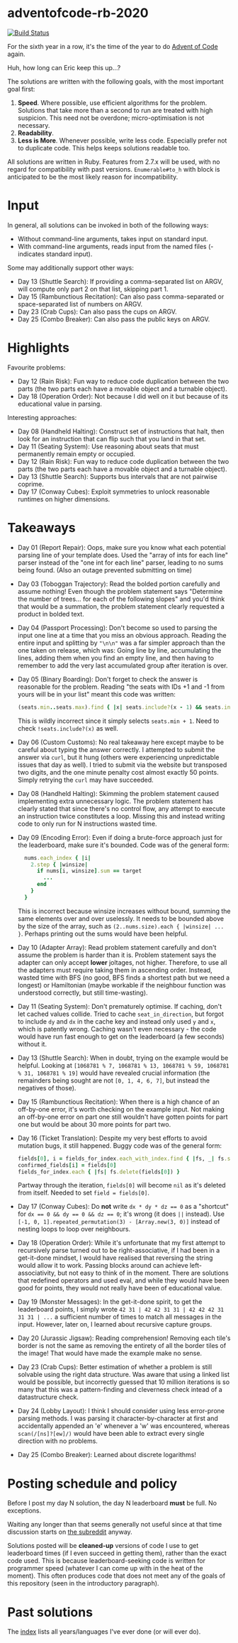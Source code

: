 # adventofcode-rb-2020

[![Build Status](https://travis-ci.org/petertseng/adventofcode-rb-2020.svg?branch=master)](https://travis-ci.org/petertseng/adventofcode-rb-2020)

For the sixth year in a row, it's the time of the year to do [Advent of Code](http://adventofcode.com) again.

Huh, how long can Eric keep this up...?

The solutions are written with the following goals, with the most important goal first:

1. **Speed**.
   Where possible, use efficient algorithms for the problem.
   Solutions that take more than a second to run are treated with high suspicion.
   This need not be overdone; micro-optimisation is not necessary.
2. **Readability**.
3. **Less is More**.
   Whenever possible, write less code.
   Especially prefer not to duplicate code.
   This helps keeps solutions readable too.

All solutions are written in Ruby.
Features from 2.7.x will be used, with no regard for compatibility with past versions.
`Enumerable#to_h` with block is anticipated to be the most likely reason for incompatibility.

# Input

In general, all solutions can be invoked in both of the following ways:

* Without command-line arguments, takes input on standard input.
* With command-line arguments, reads input from the named files (- indicates standard input).

Some may additionally support other ways:

* Day 13 (Shuttle Search): If providing a comma-separated list on ARGV, will compute only part 2 on that list, skipping part 1.
* Day 15 (Rambunctious Recitation): Can also pass comma-separated or space-separated list of numbers on ARGV.
* Day 23 (Crab Cups): Can also pass the cups on ARGV.
* Day 25 (Combo Breaker): Can also pass the public keys on ARGV.

# Highlights

Favourite problems:

* Day 12 (Rain Risk): Fun way to reduce code duplication between the two parts (the two parts each have a movable object and a turnable object).
* Day 18 (Operation Order): Not because I did well on it but because of its educational value in parsing.

Interesting approaches:

* Day 08 (Handheld Halting): Construct set of instructions that halt, then look for an instruction that can flip such that you land in that set.
* Day 11 (Seating System): Use reasoning about seats that must permanently remain empty or occupied.
* Day 12 (Rain Risk): Fun way to reduce code duplication between the two parts (the two parts each have a movable object and a turnable object).
* Day 13 (Shuttle Search): Supports bus intervals that are not pairwise coprime.
* Day 17 (Conway Cubes): Exploit symmetries to unlock reasonable runtimes on higher dimensions.

# Takeaways

* Day 01 (Report Repair): Oops, make sure you know what each potential parsing line of your template does.
  Used the "array of ints for each line" parser instead of the "one int for each line" parser, leading to no sums being found.
  (Also an outage prevented submitting on time)
* Day 03 (Toboggan Trajectory): Read the bolded portion carefully and assume nothing!
  Even though the problem statement says "Determine the number of trees... for each of the following slopes" and you'd think that would be a summation, the problem statement clearly requested a product in bolded text.
* Day 04 (Passport Processing): Don't become so used to parsing the input one line at a time that you miss an obvious approach.
  Reading the entire input and splitting by `"\n\n"` was a far simpler approach than the one taken on release, which was:
  Going line by line, accumulating the lines, adding them when you find an empty line, and then having to remember to add the very last accumulated group after iteration is over.
* Day 05 (Binary Boarding): Don't forget to check the answer is reasonable for the problem.
  Reading "the seats with IDs +1 and -1 from yours will be in your list" meant this code was written:

  ```ruby
  (seats.min..seats.max).find { |x| seats.include?(x - 1) && seats.include?(x + 1) }
  ```

  This is wildly incorrect since it simply selects `seats.min + 1`. Need to check `!seats.include?(x)` as well.
* Day 06 (Custom Customs): No real takeaway here except maybe to be careful about typing the answer correctly.
  I attempted to submit the answer via `curl`, but it hung (others were experiencing unpredictable issues that day as well).
  I tried to submit via the website but transposed two digits, and the one minute penalty cost almost exactly 50 points.
  Simply retrying the `curl` may have succeeded.
* Day 08 (Handheld Halting): Skimming the problem statement caused implementing extra unnecessary logic.
  The problem statement has clearly stated that since there's no control flow, any attempt to execute an instruction twice constitutes a loop.
  Missing this and instead writing code to only run for N instructions wasted time.
* Day 09 (Encoding Error): Even if doing a brute-force approach just for the leaderboard, make sure it's bounded.
  Code was of the general form:

  ```ruby
    nums.each_index { |i|
      2.step { |winsize|
        if nums[i, winsize].sum == target
          ...
        end
      }
    }
  ```

  This is incorrect because winsize increases without bound, summing the same elements over and over uselessly.
  It needs to be bounded above by the size of the array, such as `(2..nums.size).each { |winsize| ... }`.
  Perhaps printing out the sums would have been helpful.
* Day 10 (Adapter Array): Read problem statement carefully and don't assume the problem is harder than it is.
  Problem statement says the adapter can only accept **lower** joltages, not higher.
  Therefore, to use all the adapters must require taking them in ascending order.
  Instead, wasted time with BFS (no good, BFS finds a shortest path but we need a longest) or Hamiltonian (maybe workable if the neighbour function was understood correctly, but still time-wasting).
* Day 11 (Seating System): Don't prematurely optimise.
  If caching, don't let cached values collide.
  Tried to cache `seat_in_direction`, but forgot to include `dy` and `dx` in the cache key and instead only used `y` and `x`, which is patently wrong.
  Caching wasn't even necessary - the code would have run fast enough to get on the leaderboard (a few seconds) without it.
* Day 13 (Shuttle Search): When in doubt, trying on the example would be helpful.
  Looking at `[1068781 % 7, 1068781 % 13, 1068781 % 59, 1068781 % 31, 1068781 % 19]` would have revealed crucial information (the remainders being sought are not `[0, 1, 4, 6, 7]`, but instead the negatives of those).
* Day 15 (Rambunctious Recitation): When there is a high chance of an off-by-one error, it's worth checking on the example input.
  Not making an off-by-one error on part one still wouldn't have gotten points for part one but would be about 30 more points for part two.
* Day 16 (Ticket Translation): Despite my very best efforts to avoid mutation bugs, it still happened.
  Buggy code was of the general form:

  ```ruby
  fields[0], i = fields_for_index.each_with_index.find { |fs, _| fs.size == 1 }
  confirmed_fields[i] = fields[0]
  fields_for_index.each { |fs| fs.delete(fields[0]) }
  ```

  Partway through the iteration, `fields[0]` will become `nil` as it's deleted from itself.
  Needed to set `field = fields[0]`.
* Day 17 (Conway Cubes): Do **not** write `dx * dy * dz == 0` as a "shortcut" for `dx == 0 && dy == 0 && dz == 0`; it's wrong (it does `||` instead).
  Use `[-1, 0, 1].repeated_permutation(3) - [Array.new(3, 0)]` instead of nesting loops to loop over neighbours.
* Day 18 (Operation Order): While it's unfortunate that my first attempt to recursively parse turned out to be right-associative, if I had been in a get-it-done mindset, I would have realised that reversing the string would allow it to work. Passing blocks around can achieve left-associativity, but not easy to think of in the moment.
  There are solutions that redefined operators and used eval, and while they would have been good for points, they would not really have been of educational value.
* Day 19 (Monster Messages): In the get-it-done spirit, to get the leaderboard points, I simply wrote `42 31 | 42 42 31 31 | 42 42 42 31 31 31 | ...` a sufficient number of times to match all messages in the input.
  However, later on, I learned about recursive capture groups.
* Day 20 (Jurassic Jigsaw): Reading comprehension! Removing each tile's border is not the same as removing the entirety of all the border tiles of the image! That would have made the example make no sense.
* Day 23 (Crab Cups): Better estimation of whether a problem is still solvable using the right data structure. Was aware that using a linked list would be possible, but incorrectly guessed that 10 million iterations is so many that this was a pattern-finding and cleverness check intead of a datastructure check.
* Day 24 (Lobby Layout): I think I should consider using less error-prone parsing methods. I was parsing it character-by-character at first and accidentally appended an 'e' whenever a 'w' was encountered, whereas `scan(/[ns]?[ew]/)` would have been able to extract every single direction with no problems.
* Day 25 (Combo Breaker): Learned about discrete logarithms!

# Posting schedule and policy

Before I post my day N solution, the day N leaderboard **must** be full.
No exceptions.

Waiting any longer than that seems generally not useful since at that time discussion starts on [the subreddit](https://www.reddit.com/r/adventofcode) anyway.

Solutions posted will be **cleaned-up** versions of code I use to get leaderboard times (if I even succeed in getting them), rather than the exact code used.
This is because leaderboard-seeking code is written for programmer speed (whatever I can come up with in the heat of the moment).
This often produces code that does not meet any of the goals of this repository (seen in the introductory paragraph).

# Past solutions

The [index](https://github.com/petertseng/adventofcode-common/blob/master/index.md) lists all years/languages I've ever done (or will ever do).
